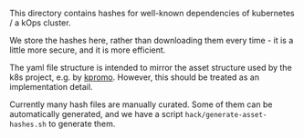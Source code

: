 This directory contains hashes for well-known dependencies of kubernetes / a kOps cluster.

We store the hashes here, rather than downloading them every time - it is a little more secure,
and it is more efficient.

The yaml file structure is intended to mirror the asset structure used by the k8s project,
e.g. by [kpromo](https://github.com/kubernetes-sigs/promo-tools/blob/main/docs/file-promotion.md).
However, this should be treated as an implementation detail.

Currently many hash files are manually curated.  Some of them can be automatically generated,
and we have a script `hack/generate-asset-hashes.sh` to generate them.